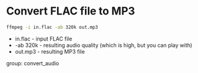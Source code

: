 # Convert FLAC file to MP3

```bash
ffmpeg -i in.flac -ab 320k out.mp3
```

- in.flac - input FLAC file
- -ab 320k - resulting audio quality (which is high, but you can play with)
- out.mp3 - resulting MP3 file

group: convert_audio
